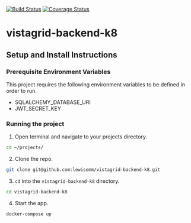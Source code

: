 [![Build Status](https://travis-ci.org/lewisemm/vistagrid-backend-k8.svg?branch=master)](https://travis-ci.org/lewisemm/vistagrid-backend-k8) [![Coverage Status](https://coveralls.io/repos/github/lewisemm/vistagrid-backend-k8/badge.svg?branch=master)](https://coveralls.io/github/lewisemm/vistagrid-backend-k8?branch=master)

# vistagrid-backend-k8

## Setup and Install Instructions


### Prerequisite Environment Variables
This project requires the following environment variables to be defined in order to run.
* SQLALCHEMY_DATABASE_URI
* JWT_SECRET_KEY

### Running the project
1. Open terminal and navigate to your projects directory.

```sh
cd ~/projects/
```

2. Clone the repo.

```sh
git clone git@github.com:lewisemm/vistagrid-backend-k8.git
```

3. `cd` into the `vistagrid-backend-k8` directory.

```sh
cd vistagrid-backend-k8
```

4. Start the app.

```sh
docker-compose up
```

